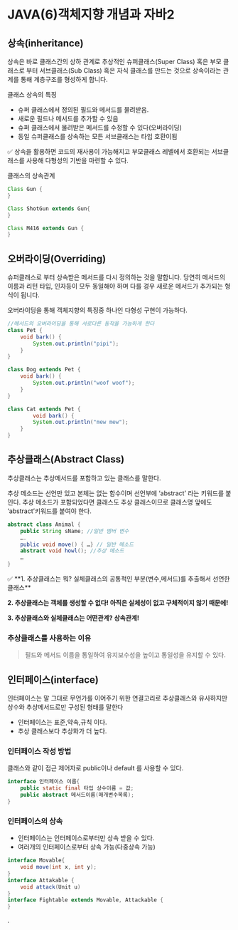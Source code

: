 # JAVA(6)객체지향 개념과 자바2

## 상속(inheritance)

상속은 바로 클래스간의 상하 관계로 추상적인 슈퍼클래스(Super Class) 혹은 부모 클래스로 부터 서브클래스(Sub Class) 혹은 자식 클래스를 만드는 것으로 상속이라는 관계를 통해 계층구조를 형성하게 합니다.

클래스 상속의 특징

- 슈퍼 클래스에서 정의된 필드와 메서드를 물려받음.
- 새로운 필드나 메서드를 추가할 수 있음
- 슈퍼 클래스에서 물려받은 메서드를 수정할 수 있다(오버라이딩)
- 동일 슈퍼클래스를 상속하는 모든 서브클래스는 타입 호환이됨

<aside>
✅ 상속을 활용하면 코드의 재사용이 가능해지고 부모클래스 레벨에서 호환되는 서브클래스를 사용해 다형성의 기반을 마련할 수 있다.

</aside>

클래스의 상속관계

```java
Class Gun {
}

Class ShotGun extends Gun{
}

Class M416 extends Gun {
}
```

## 오버라이딩(Overriding)

슈퍼클래스로 부터 상속받은 메서드를 다시 정의하는 것을 말합니다. 당연히 메서드의 이름과 리턴 타입, 인자등이 모두 동일해야 하며 다를 경우 새로운 메서드가 추가되는 형식이 됩니다.

오버라이딩을 통해 객체지향의 특징중 하나인 다형성 구현이 가능하다.

```java
//메서드의 오버라이딩을 통해 서로다른 동작을 가능하게 한다
class Pet {
    void bark() {
        System.out.println("pipi");
    }
}

class Dog extends Pet {
    void bark() {
        System.out.println("woof woof");
    }
}

class Cat extends Pet {
        void bark() {
        System.out.println("mew mew");
    }
}

```

## 추상클래스(Abstract Class)

추상클래스는 추상메서드를 포함하고 있는 클래스를 말한다. 

추상 메소드는 선언만 있고 본체는 없는 함수이며 선언부에 ‘abstract’ 라는 키워드를 붙인다. 추상 메소드가 포함되었다면 클래스도 추상 클래스이므로 클래스명 앞에도 ‘abstract’키워드를 붙여야 한다.

```java
abstract class Animal {
    public String sName; //일반 멤버 변수
    ….
    public void move() { …} // 일반 메소드 
    abstract void howl(); //추상 메소드
    …
}

```

<aside>
✅ **1. 추상클래스는 뭐? 실체클래스의 공통적인 부분(변수,메서드)를 추출해서 선언한 클래스**

**2. 추상클래스는 객체를 생성할 수 없다! 아직은 실체성이 없고 구체적이지 않기 때문에!**

**3. 추상클래스와 실체클래스는 어떤관계? 상속관계!**

</aside>

### 추상클래스를 사용하는 이유

> 필드와 메서드 이름을 통일하여 유지보수성을 높이고 통일성을 유지할 수 있다.
> 

## 인터페이스(interface)

인터페이스는 말 그대로 무언가를 이어주기 위한 연결고리로 추상클래스와 유사하지만 상수와 추상메서드로만 구성된 형태를 말한다

- 인터페이스는 표준,약속,규칙 이다.
- 추상 클래스보다 추상화가 더 높다.

### 인터페이스 작성 방법

클래스와 같이 접근 제어자로 public이나 default 를 사용할 수 있다.

```java
interface 인터페이스 이름{
	public static final 타입 상수이름 = 값;
	public abstract 메서드이름(매개변수목록);
}

```

### 인터페이스의 상속

- 인터페이스는 인터페이스로부터만 상속 받을 수 있다.
- 여러개의 인터페이스로부터 상속 가능(다중상속 가능)

```java
interface Movable{
	void move(int x, int y);
}
interface Attakable {
	void attack(Unit u)
}
interface Fightable extends Movable, Attackable {
}
```

.
